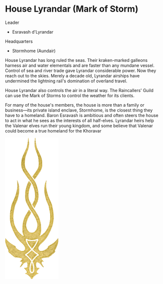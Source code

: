# House Lyrandar (Mark of Storm)

Leader

- Esravash d'Lyrandar

Headquarters

- Stormhome (Aundair)

House Lyrandar has long ruled the seas. Their kraken-marked galleons harness air and water elementals and are faster than any mundane vessel. Control of sea and river trade gave Lyrandar considerable power. Now they reach out to the skies. Merely a decade old, Lyrandar airships have undermined the lightning rail's domination of overland travel.

House Lyrandar also controls the air in a literal way. The Raincallers' Guild can use the Mark of Storms to control the weather for its clients.

For many of the house's members, the house is more than a family or business—its private island enclave, Stormhome, is the closest thing they have to a homeland. Baron Esravash is ambitious and often steers the house to act in what he sees as the interests of all half-elves. Lyrandar heirs help the Valenar elves run their young kingdom, and some believe that Valenar could become a true homeland for the Khoravar

![emblem](<./Lyrandar_(Storm).png>)
